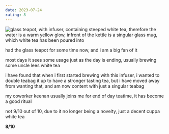 ```yaml
---
date: 2023-07-24
rating: 8
---
```


![glass teapot, with infuser, containing steeped white tea, therefore the water is a warm yellow glow, infront of the kettle is a singular glass mug, which white tea has been poured into](/assets/tea-log/24-07-2023/tea.jpg)

had the glass teapot for some time now, and i am a big fan of it

most days it sees some usage just as the day is ending, usually brewing some uncle lees white tea

i have found that when i first started brewing with this infuser, i wanted to double teabag it up to have a stronger tasting tea,
but i have moved away from wanting that, and am now content with just a singular teabag

my coworker keenan usually joins me for end of day teatime, it has become a good ritual

not 9/10 out of 10, due to it no longer being a novelty, just a decent cuppa white tea

**8/10**
